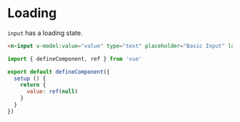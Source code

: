 # Loading

`input` has a loading state.

```html
<n-input v-model:value="value" type="text" placeholder="Basic Input" loading />
```

```js
import { defineComponent, ref } from 'vue'

export default defineComponent({
  setup () {
    return {
      value: ref(null)
    }
  }
})
```

